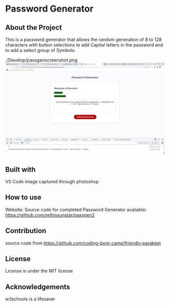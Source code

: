# Password Generator 
## About the Project
This is a password generator that allows the random generation of 8 to 128 characters with button selections to add Capital letters in the password and to add a select group of Symbols.

./Develop/passgenscreenshot.png
<img src="./Develop/passgenscreenshot.png">

## Built with
VS Code
image captured through photoshop

## How to use
Website:
Source code for completed Password Generator available: https://github.com/rethissunstar/passgen2



## Contribution
source code from https://github.com/coding-boot-camp/friendly-parakeet

## License
License is under the MIT license

## Acknowledgements
w3schools is a lifesaver